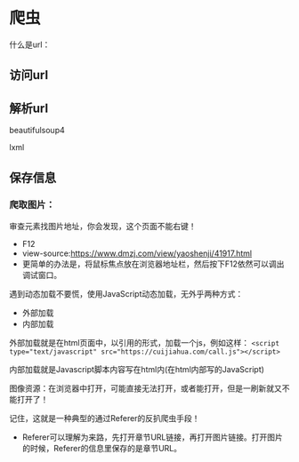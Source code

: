 # 爬虫
什么是url：


## 访问url

## 解析url

beautifulsoup4

lxml


## 保存信息


### 爬取图片：

审查元素找图片地址，你会发现，这个页面不能右键！
- F12
- view-source:https://www.dmzj.com/view/yaoshenji/41917.html
- 更简单的办法是，将鼠标焦点放在浏览器地址栏，然后按下F12依然可以调出调试窗口。

遇到动态加载不要慌，使用JavaScript动态加载，无外乎两种方式：

- 外部加载
- 内部加载

外部加载就是在html页面中，以引用的形式，加载一个js，例如这样：
`<script type="text/javascript" src="https://cuijiahua.com/call.js"></script>`

内部加载就是Javascript脚本内容写在html内(在html内部写的JavaScript)

图像资源：在浏览器中打开，可能直接无法打开，或者能打开，但是一刷新就又不能打开了！

记住，这就是一种典型的通过Referer的反扒爬虫手段！
- Referer可以理解为来路，先打开章节URL链接，再打开图片链接。打开图片的时候，Referer的信息里保存的是章节URL。

